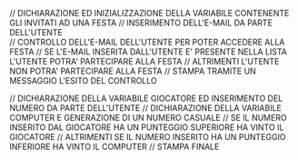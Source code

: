 // DICHIARAZIONE ED INIZIALIZZAZIONE DELLA VARIABILE CONTENENTE GLI INVITATI AD UNA FESTA
// INSERIMENTO DELL'E-MAIL DA PARTE DELL'UTENTE  
// CONTROLLO DELL'E-MAIL DELL'UTENTE PER POTER ACCEDERE ALLA FESTA 
// SE L'E-MAIL INSERITA DALL'UTENTE E' PRESENTE NELLA LISTA L'UTENTE POTRA' PARTECIPARE ALLA FESTA 
// ALTRIMENTI L'UTENTE NON POTRA' PARTECIPARE ALLA FESTA
// STAMPA TRAMITE UN MESSAGGIO L'ESITO DEL CONTROLLO

// DICHIARAZIONE DELLA VARIABILE GIOCATORE ED INSERIMENTO DEL NUMERO DA PARTE DELL'UTENTE
// DICHIARAZIONE DELLA VARIABILE COMPUTER E GENERAZIONE DI UN NUMERO CASUALE
// SE IL NUMERO INSERITO DAL GIOCATORE HA UN PUNTEGGIO SUPERIORE HA VINTO IL GIOCATORE
// ALTRIMENTI SE IL NUMERO INSERITO HA UN PUNTEGGIO INFERIORE HA VINTO IL COMPUTER 
// STAMPA FINALE